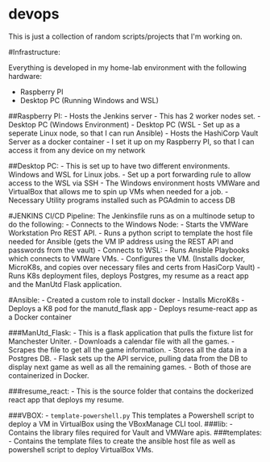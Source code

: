 # devops

This is just a collection of random scripts/projects that I'm working on.

#Infrastructure:

Everything is developed in my home-lab environment with the following hardware:
 - Raspberry PI
 - Desktop PC (Running Windows and WSL)

##Raspberry PI:
    - Hosts the Jenkins server
        - This has 2 worker nodes set.
            - Desktop PC (Windows Environment)
            - Desktop PC (WSL - Set up as a seperate Linux node, so that I can run Ansible)
    - Hosts the HashiCorp Vault Server as a docker container
        - I set it up on my Raspberry PI, so that I can access it from any device on my network

##Desktop PC:
    - This is set up to have two different environments. Windows and WSL for Linux jobs.
        - Set up a port forwarding rule to allow access to the WSL via SSH
    - The Windows environment hosts VMWare and VirtualBox that allows me to spin up VMs when needed for a job.
    - Necessary Utility programs installed such as PGAdmin to access DB

#JENKINS CI/CD Pipeline:
    The Jenkinsfile runs as on a multinode setup to do the following:
        - Connects to the Windows Node:
            - Starts the VMWare Workstation Pro REST API.
            - Runs a python script to template the host file needed for Ansible (gets the VM IP address using the REST API and passwords from the vault)
        - Connects to WSL:
            - Runs Ansible Playbooks which connects to VMWare VMs.
                - Configures the VM. (Installs docker, MicroK8s, and copies over necessary files and certs from HasiCorp Vault)
                - Runs K8s deployment files, deploys Postgres, my resume as a react app and the ManUtd Flask application.

#Ansible:
    - Created a custom role to install docker
    - Installs MicroK8s
    - Deploys a K8 pod for the manutd_flask app
    - Deploys resume-react app as a Docker container

###ManUtd_Flask:
    - This is a flask application that pulls the fixture list for Manchester Uniter.
        - Downloads a calendar file with all the games.
        - Scrapes the file to get all the game information.
        - Stores all the data in a Postgres DB.
        - Flask sets up the API service, pulling data from the DB to display next game as well as all the remaining games.
        - Both of those are containerized in Docker.

###resume_react:
    - This is the source folder that contains the dockerized react app that deploys my resume.

###VBOX:
    - `template-powershell.py` This templates a Powershell script to deploy a VM in VirtualBox using the VBoxManage CLI tool.
###lib:
    - Contains the library files required for Vault and VMWare apis.
###templates:
    - Contains the template files to create the ansible host file as well as powershell script to deploy VirtualBox VMs.